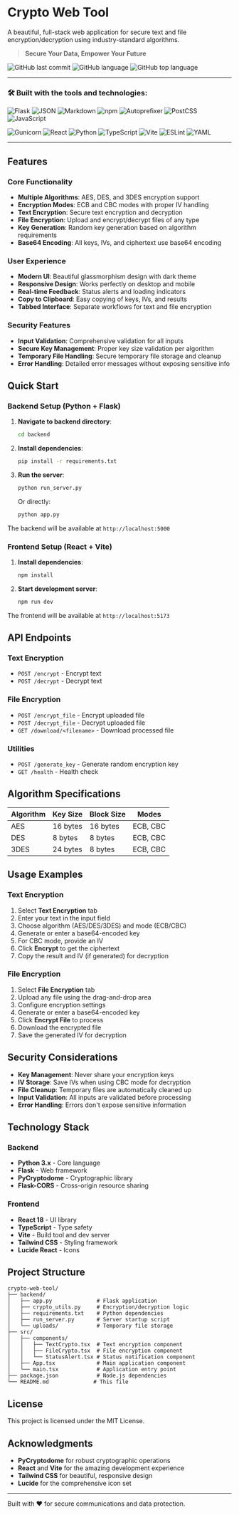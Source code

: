 # Crypto Web Tool

A beautiful, full-stack web application for secure text and file encryption/decryption using industry-standard algorithms.

> **Secure Your Data, Empower Your Future**

![GitHub last commit](https://img.shields.io/github/last-commit/your-username/your-repo-name?style=flat-square)
![GitHub language](https://img.shields.io/github/languages/count/your-username/your-repo-name?style=flat-square)
![GitHub top language](https://img.shields.io/github/languages/top/your-username/your-repo-name?style=flat-square)

---

### 🛠️ Built with the tools and technologies:

![Flask](https://img.shields.io/badge/-Flask-black?style=flat-square&logo=flask)
![JSON](https://img.shields.io/badge/-JSON-black?style=flat-square&logo=json)
![Markdown](https://img.shields.io/badge/-Markdown-black?style=flat-square&logo=markdown)
![npm](https://img.shields.io/badge/-npm-CB3837?style=flat-square&logo=npm)
![Autoprefixer](https://img.shields.io/badge/-Autoprefixer-DD3735?style=flat-square&logo=autoprefixer)
![PostCSS](https://img.shields.io/badge/-PostCSS-DD3A0A?style=flat-square&logo=postcss)
![JavaScript](https://img.shields.io/badge/-JavaScript-F7DF1E?style=flat-square&logo=javascript&logoColor=black)

![Gunicorn](https://img.shields.io/badge/-Gunicorn-499848?style=flat-square&logo=gunicorn)
![React](https://img.shields.io/badge/-React-61DAFB?style=flat-square&logo=react&logoColor=black)
![Python](https://img.shields.io/badge/-Python-3776AB?style=flat-square&logo=python&logoColor=white)
![TypeScript](https://img.shields.io/badge/-TypeScript-3178C6?style=flat-square&logo=typescript)
![Vite](https://img.shields.io/badge/-Vite-646CFF?style=flat-square&logo=vite&logoColor=yellow)
![ESLint](https://img.shields.io/badge/-ESLint-4B32C3?style=flat-square&logo=eslint)
![YAML](https://img.shields.io/badge/-YAML-CF2A2A?style=flat-square&logo=yaml)

---



## Features

### Core Functionality
- **Multiple Algorithms**: AES, DES, and 3DES encryption support
- **Encryption Modes**: ECB and CBC modes with proper IV handling
- **Text Encryption**: Secure text encryption and decryption
- **File Encryption**: Upload and encrypt/decrypt files of any type
- **Key Generation**: Random key generation based on algorithm requirements
- **Base64 Encoding**: All keys, IVs, and ciphertext use base64 encoding

### User Experience
- **Modern UI**: Beautiful glassmorphism design with dark theme
- **Responsive Design**: Works perfectly on desktop and mobile
- **Real-time Feedback**: Status alerts and loading indicators
- **Copy to Clipboard**: Easy copying of keys, IVs, and results
- **Tabbed Interface**: Separate workflows for text and file encryption

### Security Features
- **Input Validation**: Comprehensive validation for all inputs
- **Secure Key Management**: Proper key size validation per algorithm
- **Temporary File Handling**: Secure temporary file storage and cleanup
- **Error Handling**: Detailed error messages without exposing sensitive info

## Quick Start

### Backend Setup (Python + Flask)

1. **Navigate to backend directory**:
   ```bash
   cd backend
   ```

2. **Install dependencies**:
   ```bash
   pip install -r requirements.txt
   ```

3. **Run the server**:
   ```bash
   python run_server.py
   ```
   
   Or directly:
   ```bash
   python app.py
   ```

The backend will be available at `http://localhost:5000`

### Frontend Setup (React + Vite)

1. **Install dependencies**:
   ```bash
   npm install
   ```

2. **Start development server**:
   ```bash
   npm run dev
   ```

The frontend will be available at `http://localhost:5173`

## API Endpoints

### Text Encryption
- `POST /encrypt` - Encrypt text
- `POST /decrypt` - Decrypt text

### File Encryption
- `POST /encrypt_file` - Encrypt uploaded file
- `POST /decrypt_file` - Decrypt uploaded file
- `GET /download/<filename>` - Download processed file

### Utilities
- `POST /generate_key` - Generate random encryption key
- `GET /health` - Health check

## Algorithm Specifications

| Algorithm | Key Size | Block Size | Modes |
|-----------|----------|------------|-------|
| AES       | 16 bytes | 16 bytes   | ECB, CBC |
| DES       | 8 bytes  | 8 bytes    | ECB, CBC |
| 3DES      | 24 bytes | 8 bytes    | ECB, CBC |

## Usage Examples

### Text Encryption
1. Select **Text Encryption** tab
2. Enter your text in the input field
3. Choose algorithm (AES/DES/3DES) and mode (ECB/CBC)
4. Generate or enter a base64-encoded key
5. For CBC mode, provide an IV
6. Click **Encrypt** to get the ciphertext
7. Copy the result and IV (if generated) for decryption

### File Encryption
1. Select **File Encryption** tab
2. Upload any file using the drag-and-drop area
3. Configure encryption settings
4. Generate or enter a base64-encoded key
5. Click **Encrypt File** to process
6. Download the encrypted file
7. Save the generated IV for decryption

## Security Considerations

- **Key Management**: Never share your encryption keys
- **IV Storage**: Save IVs when using CBC mode for decryption
- **File Cleanup**: Temporary files are automatically cleaned up
- **Input Validation**: All inputs are validated before processing
- **Error Handling**: Errors don't expose sensitive information

## Technology Stack

### Backend
- **Python 3.x** - Core language
- **Flask** - Web framework
- **PyCryptodome** - Cryptographic library
- **Flask-CORS** - Cross-origin resource sharing

### Frontend
- **React 18** - UI library
- **TypeScript** - Type safety
- **Vite** - Build tool and dev server
- **Tailwind CSS** - Styling framework
- **Lucide React** - Icons

## Project Structure

```
crypto-web-tool/
├── backend/
│   ├── app.py              # Flask application
│   ├── crypto_utils.py     # Encryption/decryption logic
│   ├── requirements.txt    # Python dependencies
│   ├── run_server.py       # Server startup script
│   └── uploads/            # Temporary file storage
├── src/
│   ├── components/
│   │   ├── TextCrypto.tsx  # Text encryption component
│   │   ├── FileCrypto.tsx  # File encryption component
│   │   └── StatusAlert.tsx # Status notification component
│   ├── App.tsx             # Main application component
│   └── main.tsx            # Application entry point
├── package.json            # Node.js dependencies
└── README.md              # This file
```


## License

This project is licensed under the MIT License.

## Acknowledgments

- **PyCryptodome** for robust cryptographic operations
- **React** and **Vite** for the amazing development experience
- **Tailwind CSS** for beautiful, responsive design
- **Lucide** for the comprehensive icon set

---

Built with ❤️ for secure communications and data protection.
